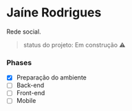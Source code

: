 # Jaíne Rodrigues
Rede social.
<br>
> status do projeto: Em construção :warning:
### Phases
- [x] Preparação do ambiente
- [ ] Back-end
- [ ] Front-end
- [ ] Mobile
> 
